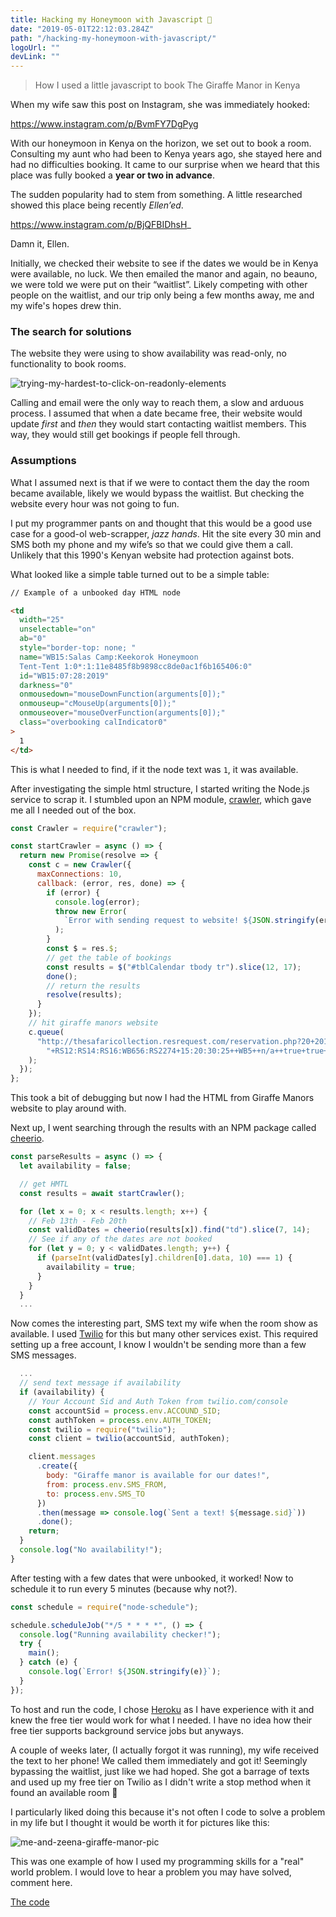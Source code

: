 ```yaml
---
title: Hacking my Honeymoon with Javascript 🤣
date: "2019-05-01T22:12:03.284Z"
path: "/hacking-my-honeymoon-with-javascript/"
logoUrl: ""
devLink: ""
---
```


> How I used a little javascript to book The Giraffe Manor in Kenya

When my wife saw this post on Instagram, she was immediately hooked:

https://www.instagram.com/p/BvmFY7DgPyg

With our honeymoon in Kenya on the horizon, we set out to book a room. Consulting my aunt who had been to Kenya years ago, she stayed here and had no difficulties booking. It came to our surprise when we heard that this place was fully booked a **year or two in advance**.

The sudden popularity had to stem from something. A little researched showed this place being recently _Ellen’ed_.

https://www.instagram.com/p/BjQFBIDhsH_

Damn it, Ellen.

Initially, we checked their website to see if the dates we would be in Kenya were available, no luck. We then emailed the manor and again, no beauno, we were told we were put on their “waitlist”. Likely competing with other people on the waitlist, and our trip only being a few months away, me and my wife's hopes drew thin.

### The search for solutions

The website they were using to show availability was read-only, no functionality to book rooms.

![trying-my-hardest-to-click-on-readonly-elements](./picture_3.gif)

Calling and email were the only way to reach them, a slow and arduous process. I assumed that when a date became free, their website would update _first_ and _then_ they would start contacting waitlist members. This way, they would still get bookings if people fell through.

### Assumptions

What I assumed next is that if we were to contact them the day the room became available, likely we would bypass the waitlist. But checking the website every hour was not going to fun.

I put my programmer pants on and thought that this would be a good use case for a good-ol web-scrapper, _jazz hands_. Hit the site every 30 min and SMS both my phone and my wife’s so that we could give them a call. Unlikely that this 1990's Kenyan website had protection against bots.

What looked like a simple table turned out to be a simple table:

```html
// Example of a unbooked day HTML node

<td
  width="25"
  unselectable="on"
  ab="0"
  style="border-top: none; "
  name="WB15:Salas Camp:Keekorok Honeymoon
  Tent-Tent 1:0*:1:11e8485f8b9898cc8de0ac1f6b165406:0"
  id="WB15:07:28:2019"
  darkness="0"
  onmousedown="mouseDownFunction(arguments[0]);"
  onmouseup="cMouseUp(arguments[0]);"
  onmouseover="mouseOverFunction(arguments[0]);"
  class="overbooking calIndicator0"
>
  1
</td>
```

This is what I needed to find, if it the node text was `1`, it was available.

After investigating the simple html structure, I started writing the Node.js service to scrap it. I stumbled upon an NPM module, <a href="https://www.npmjs.com/package/crawler" target="_blank">crawler</a>, which gave me all I needed out of the box.

```javascript
const Crawler = require("crawler");

const startCrawler = async () => {
  return new Promise(resolve => {
    const c = new Crawler({
      maxConnections: 10,
      callback: (error, res, done) => {
        if (error) {
          console.log(error);
          throw new Error(
            `Error with sending request to website! ${JSON.stringify(error)}`
          );
        }
        const $ = res.$;
        // get the table of bookings
        const results = $("#tblCalendar tbody tr").slice(12, 17);
        done();
        // return the results
        resolve(results);
      }
    });
    // hit giraffe manors website
    c.queue(
      "http://thesafaricollection.resrequest.com/reservation.php?20+2019-02-08" +
        "+RS12:RS14:RS16:WB656:RS2274+15:20:30:25++WB5++n/a++true+true+0+0"
    );
  });
};
```

This took a bit of debugging but now I had the HTML from Giraffe Manors website to play around with.

Next up, I went searching through the results with an NPM package called <a href="https://www.npmjs.com/package/cheerio" target="_blank">cheerio</a>.

```javascript
const parseResults = async () => {
  let availability = false;

  // get HMTL
  const results = await startCrawler();

  for (let x = 0; x < results.length; x++) {
    // Feb 13th - Feb 20th
    const validDates = cheerio(results[x]).find("td").slice(7, 14);
    // See if any of the dates are not booked
    for (let y = 0; y < validDates.length; y++) {
      if (parseInt(validDates[y].children[0].data, 10) === 1) {
        availability = true;
      }
    }
  }
  ...
```

Now comes the interesting part, SMS text my wife when the room show as available. I used <a href="https://www.twilio.com/" target="_blank">Twilio</a> for this but many other services exist. This required setting up a free account, I know I wouldn't be sending more than a few SMS messages.

```javascript
  ...
  // send text message if availability
  if (availability) {
    // Your Account Sid and Auth Token from twilio.com/console
    const accountSid = process.env.ACCOUND_SID;
    const authToken = process.env.AUTH_TOKEN;
    const twilio = require("twilio");
    const client = twilio(accountSid, authToken);

    client.messages
      .create({
        body: "Giraffe manor is available for our dates!",
        from: process.env.SMS_FROM,
        to: process.env.SMS_TO
      })
      .then(message => console.log(`Sent a text! ${message.sid}`))
      .done();
    return;
  }
  console.log("No availability!");
}
```

After testing with a few dates that were unbooked, it worked! Now to schedule it to run every 5 minutes (because why not?).

```javascript
const schedule = require("node-schedule");

schedule.scheduleJob("*/5 * * * *", () => {
  console.log("Running availability checker!");
  try {
    main();
  } catch (e) {
    console.log(`Error! ${JSON.stringify(e)}`);
  }
});
```

To host and run the code, I chose <a href="https://www.heroku.com" target="_blank">Heroku</a> as I have experience with it and knew the free tier would work for what I needed. I have no idea how their free tier supports background service jobs but anyways.

A couple of weeks later, (I actually forgot it was running), my wife received the text to her phone! We called them immediately and got it! Seemingly bypassing the waitlist, just like we had hoped. She got a barrage of texts and used up my free tier on Twilio as I didn't write a stop method when it found an available room 🤣

I particularly liked doing this because it's not often I code to solve a problem in my life but I thought it would be worth it for pictures like this:

![me-and-zeena-giraffe-manor-pic](./picture_4.jpg)

This was one example of how I used my programming skills for a "real" world problem. I would love to hear a problem you may have solved, comment here.

<a href="https://github.com/aleccool213/giraffe-manor-ping" target="_blank">The code</a>

